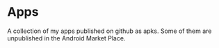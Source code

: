 # Apps
A collection of my apps published on github as apks. Some of them are unpublished in the Android Market Place.
